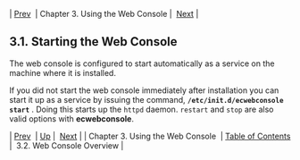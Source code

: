 | [Prev](web3)  | Chapter 3. Using the Web Console |  [Next](web3.overview.php) |

## 3.1. Starting the Web Console

The web console is configured to start automatically as a service on the machine where it is installed.

If you did not start the web console immediately after installation you can start it up as a service by issuing the command, **`/etc/init.d/ecwebconsole start`**       . Doing this starts up the `httpd` daemon. `restart` and `stop` are also valid options with **ecwebconsole**.

| [Prev](web3)  | [Up](web3.php) |  [Next](web3.overview.php) |
| Chapter 3. Using the Web Console  | [Table of Contents](index) |  3.2. Web Console Overview |
